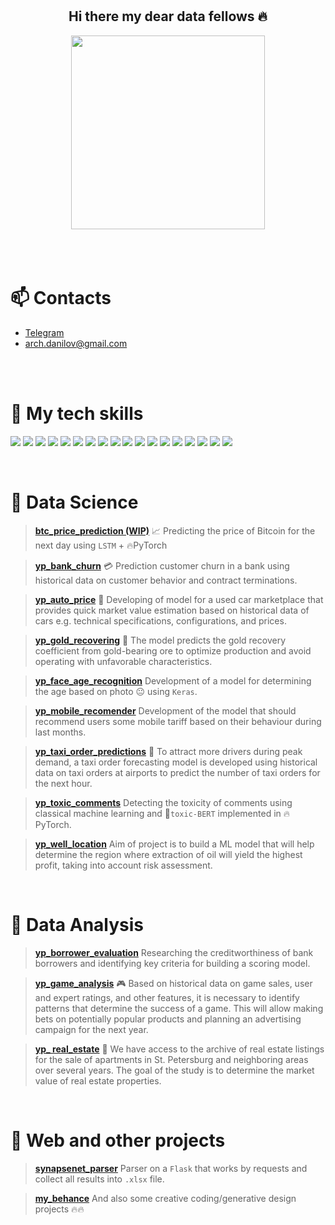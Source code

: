 <br>
<br>
<h2 align="center">
Hi there my dear data fellows 🔥
</h2>

<div id="gif" align="center">
  <img src="https://media.tenor.com/GOj9ZF_-ZOcAAAAM/cat.gif" width="310"/>
</div>
<br>
<br>
<br>



<h1> 📫 Contacts </h1>

- [Telegram](https://t.me/ddanilov0) 
- [arch.danilov@gmail.com](arch.danilov@gmail.com)

<br>



<br>

<h1>🔧 My tech skills</h1>
<!-- flat-square -->

<p align="left">
<img src="https://img.shields.io/badge/Numpy-darkblue.svg?style=for-the-badge&logo=numpy&logoColor=darkviolet&color=0d1117" />
<img src="https://img.shields.io/badge/Pandas-%23150458.svg?style=for-the-badge&logo=pandas&logoColor=darkblue&color=0d1117" />
<img src="https://img.shields.io/badge/Plotly-%233F4F75.svg?style=for-the-badge&logo=plotly&logoColor=darkblue&color=0d1117" />
<img src="https://img.shields.io/badge/SciPy-%230C55A5.svg?style=for-the-badge&logo=scipy&logoColor=blue&color=0d1117" />
<img src="https://img.shields.io/badge/PostgreSQL-%23316192.svg?style=for-the-badge&logo=postgresql&logoColor=blue&color=0d1117" />
<img src="https://img.shields.io/badge/Python-3670A0?style=for-the-badge&logo=python&logoColor=blue&color=0d1117" />
<img src="https://img.shields.io/badge/Excel-darkgreen?style=for-the-badge&logo=microsoft-excel&logoColor=green&color=0d1117" />
<img src="https://img.shields.io/badge/Tableau-E97627?style=for-the-badge&logo=Tableau&logoColor=yellow&color=0d1117" />
<img src="https://img.shields.io/badge/PowerBI-E97627?style=for-the-badge&logo=PowerBI&logoColor=oranged&color=0d1117" />
<img src="https://img.shields.io/badge/Sklearn-%23F7931E.svg?style=for-the-badge&logo=scikit-learn&logoColor=orange&color=0d1117" />
<img src="https://img.shields.io/badge/postman-orange.svg?style=for-the-badge&logo=postman&logoColor=orange&color=0d1117" />
<img src="https://img.shields.io/badge/jupyter-orange.svg?style=for-the-badge&logo=jupyter&logoColor=orange&color=0d1117" />
<img src="https://img.shields.io/badge/TensorFlow-%23FF6F00.svg?style=for-the-badge&logo=TensorFlow&logoColor=orangered&color=0d1117" />
<img src="https://img.shields.io/badge/PyTorch-%23EE4C2C.svg?style=for-the-badge&logo=PyTorch&logoColor=%23D00000&color=0d1117" />
<img src="https://img.shields.io/badge/Keras-%23D00000.svg?style=for-the-badge&logo=Keras&logoColor=%23D00000&color=0d1117" />
  <img src="https://img.shields.io/badge/flask-%23000.svg?style=for-the-badge&logo=flask&logoColor=white&color=0d1117" />
  <img src="https://img.shields.io/badge/bash-%23000.svg?style=for-the-badge&logo=gnu-bash&logoColor=white&color=0d1117" />
<img src="https://img.shields.io/badge/-VBA-greendark?style=for-the-badge&logoColor=white&color=0d1117" />
</p>


<br>


<h1>🔬 Data Science</h1>


<blockquote>

[**btc_price_prediction (WIP)**](https://github.com/ootho/btc_timeseries_analysis/blob/master/price_prediction.ipynb) 
📈 Predicting the price of Bitcoin for the next day using `LSTM` + 🔥PyTorch 
</blockquote>

<blockquote>

[**yp_bank_churn**](https://github.com/ootho/data_science/blob/main/yp_bank_churn/bank_churn.ipynb)
💳 Prediction customer churn in a bank using historical data on customer behavior and contract terminations.
</blockquote>

<blockquote>

[**yp_auto_price**](https://github.com/ootho/data_science/blob/main/yp_auto_price_prediction/auto_price.ipynb)
🚗 Developing of model for a used car marketplace that provides quick market value estimation based on historical data of cars e.g. technical specifications, configurations, and prices.
</blockquote>

<blockquote>

[**yp_gold_recovering**](https://github.com/ootho/data_science/blob/main/yp_gold_recovering/gold_recovering.ipynb)
🧈 The model predicts the gold recovery coefficient from gold-bearing ore to optimize production and avoid operating with unfavorable characteristics.
</blockquote>

<blockquote>

[**yp_face_age_recognition**](https://github.com/ootho/data_science/blob/main/yp_face_age_recognition_keras/face_age_recognition_keras.ipynb)
Development of a model for determining the age based on photo 😐 using `Keras`.
</blockquote>

<blockquote>

[**yp_mobile_recomender**](https://github.com/ootho/data_science/blob/main/yp_mobile_recomender/mobile_recomender.ipynb)
 Development of the model that should recommend users some mobile tariff based on their behaviour during last months.
</blockquote>

<blockquote>

[**yp_taxi_order_predictions**](https://github.com/ootho/data_science/tree/main/yp_taxi_orders_prediction)
🚖 To attract more drivers during peak demand, a taxi order forecasting model is developed using historical data on taxi orders at airports to predict the number of taxi orders for the next hour.
</blockquote>

<blockquote>

[**yp_toxic_comments**](https://github.com/ootho/data_science/blob/main/yp_toxic_comments/toxic_comments.ipynb)
 Detecting the toxicity of comments using classical machine learning and 🤗`toxic-BERT` implemented in 🔥PyTorch.
</blockquote>

<blockquote>

[**yp_well_location**](https://github.com/ootho/data_science/blob/main/yp_well_location/well_location.ipynb)
 Aim of project is to build a ML model that will help determine the region where extraction of oil will yield the highest profit, taking into account risk assessment.
</blockquote>
<br>


<h1>🔭 Data Analysis</h1>

<blockquote>

[**yp_borrower_evaluation**](https://github.com/ootho/data_analysis/blob/main/yp_borrower_evaluation/yp_borrower_evaluation.ipynb)
 Researching the creditworthiness of bank borrowers and identifying key criteria for building a scoring model.
</blockquote>

<blockquote>

[**yp_game_analysis**](https://github.com/ootho/data_analysis/blob/main/yp_game_analysis/game_analysis.ipynb)
 🎮 Based on historical data on game sales, user and expert ratings, and other features, it is necessary to identify patterns that determine the success of a game. This will allow making bets on potentially popular products and planning an advertising campaign for the next year.
</blockquote>

<blockquote>

[**yp_    real_estate**](https://github.com/ootho/data_analysis/blob/main/yp_real_estate/real_estate.ipynb)
 🏡 We have access to the archive of real estate listings for the sale of apartments in St. Petersburg and neighboring areas over several years. The goal of the study is to determine the market value of real estate properties.
</blockquote>





<br>


<h1>💾 Web and other projects</h1>

<blockquote>

[**synapsenet_parser**](https://github.com/ootho/synapsenet_to_excel)
 Parser on a `Flask` that works by requests and collect all results into `.xlsx` file.
</blockquote>

<blockquote>

[**my_behance**](https://www.behance.net/daniildanilov)
 And also some creative coding/generative design projects 🔥🔥
</blockquote>

<br><br>
